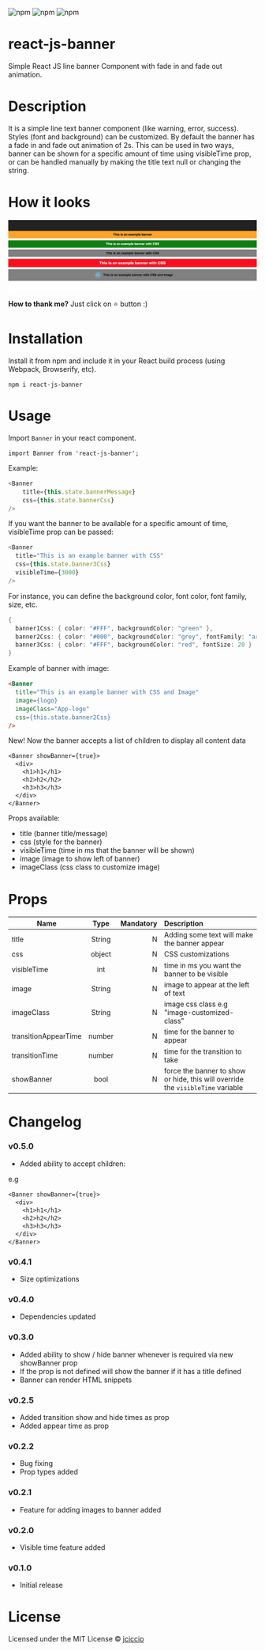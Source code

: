
![npm](https://img.shields.io/npm/dt/react-js-banner.svg)
![npm](https://img.shields.io/npm/v/react-js-banner.svg)
![npm](https://img.shields.io/npm/l/react-js-banner.svg)


# react-js-banner

Simple React JS line banner Component with fade in and fade out animation.

# Description

It is a simple line text banner component (like warning, error, success). 
Styles (font and background) can be customized. By default the banner has a fade in and fade out animation of 2s. This can be used in two ways, banner can be shown for a specific amount of time using visibleTime prop, or can be handled manually by making the title text null or changing the string.

# How it looks

![alt text](banner.png "React JS Banner example")

**How to thank me?**
Just click on ⭐️ button :)

# Installation

Install it from npm and include it in your React build process (using Webpack, Browserify, etc).

```
npm i react-js-banner
```

# Usage

Import `Banner` in your react component.

```
import Banner from 'react-js-banner';
```

Example:

```javascript
<Banner 
	title={this.state.bannerMessage} 
	css={this.state.bannerCss} 
/>
```

If you want the banner to be available for a specific amount of time, visibleTime prop can be passed:

```javascript
<Banner 
  title="This is an example banner with CSS" 
  css={this.state.banner3Css} 
  visibleTime={3000}
/>
```

For instance, you can define the background color, font color, font family, size, etc.

```java
{
  banner1Css: { color: "#FFF", backgroundColor: "green" },
  banner2Css: { color: "#000", backgroundColor: "grey", fontFamily: "arial" },
  banner3Css: { color: "#FFF", backgroundColor: "red", fontSize: 20 }
}
```

Example of banner with image:

``` html
<Banner 
  title="This is an example banner with CSS and Image" 
  image={logo} 
  imageClass="App-logo"
  css={this.state.banner2Css}
/>

```

New! Now the banner accepts a list of children to display all content data
```
<Banner showBanner={true}>
  <div>
    <h1>h1</h1>
    <h2>h2</h2>
    <h3>h3</h3>
  </div>
</Banner>
```

Props available:
* title (banner title/message)
* css (style for the banner)
* visibleTime (time in ms that the banner will be shown)
* image (image to show left of banner)
* imageClass (css class to customize image)


# Props

| Name        | Type            | Mandatory | Description  
| ------------- |:-------------:| -----:|:-----|
| title      | String | N | Adding some text will make the banner appear |
| css | object     | N|  CSS customizations |
| visibleTime | int     | N|  time in ms you want the banner to be visible |
| image | String     | N|  image to appear at the left of text |
| imageClass | String     | N|  image css class e.g "image-customized-class" |
| transitionAppearTime | number| N|  time for the banner to appear |
| transitionTime | number | N|  time for the transition to take |
| showBanner | bool | N|  force the banner to show or hide, this will override the `visibleTime` variable |



# Changelog

### v0.5.0
* Added ability to accept children:

e.g

```
<Banner showBanner={true}>
  <div>
    <h1>h1</h1>
    <h2>h2</h2>
    <h3>h3</h3>
  </div>
</Banner>
```

### v0.4.1
* Size optimizations

### v0.4.0
* Dependencies updated

### v0.3.0
* Added ability to show / hide banner whenever is required via new showBanner prop
* If the prop is not defined will show the banner if it has a title defined
* Banner can render HTML snippets

### v0.2.5
* Added transition show and hide times as prop
* Added appear time as prop

### v0.2.2
* Bug fixing
* Prop types added

### v0.2.1
* Feature for adding images to banner added

### v0.2.0
* Visible time feature added

### v0.1.0
* Initial release


# License 

Licensed under the MIT License © [jciccio](https://www.npmjs.com/~jciccio)
